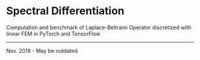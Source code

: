 # Spectral Differentiation

Computation and benchmark of Laplace-Beltrami Operator discretized with linear FEM in PyTorch and TensorFlow

---

Nov. 2019 - May be outdated
